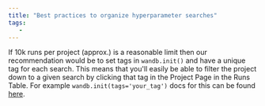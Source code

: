 ```yaml
---
title: "Best practices to organize hyperparameter searches"
tags:
   - 
---
```


If 10k runs per project (approx.) is a reasonable limit then our recommendation would be to set tags in `wandb.init()` and have a unique tag for each search. This means that you'll easily be able to filter the project down to a given search by clicking that tag in the Project Page in the Runs Table. For example `wandb.init(tags='your_tag')`  docs for this can be found [here](../../ref/python/init.md).